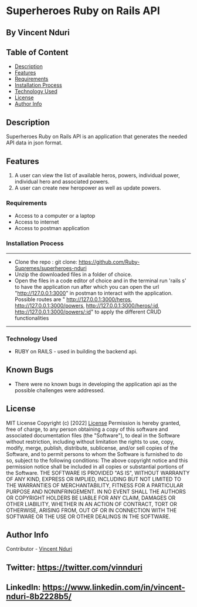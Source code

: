 # Superheroes Ruby on Rails API
## By  Vincent Nduri 


 ## Table of Content
 - [Description](#description)
 - [Features](#features)
 - [Requirements](#requirements)
 - [Installation Process](#installation-Process)
 - [Technology  Used](#technology-Used)
 - [License](#license)
 - [Author Info](#Author-Info)


## Description
<p>Superheroes Ruby on Rails API is an application that generates the needed API data in json format.</p>
 
## Features
1. A user can view the list of available heros, powers, individual power, individual hero and associated powers.
2. A user can create new heropower as well as update powers.

 ###  Requirements
 * Access to  a computer or a laptop
 * Access to internet
 * Access to postman application

 ### Installation Process
 ****
* Clone the repo : git clone: https://github.com/Ruby-Supremes/superheroes-nduri
* Unzip the downloaded files in a folder of choice.
* Open the files in a code editor of choice and in the terminal run 'rails s' to have the application run after which you can open the url "http://127.0.0.1:3000" in postman to interact with the application. Possible routes are " http://127.0.0.1:3000/heros, http://127.0.0.1:3000/powers, http://127.0.0.1:3000/heros/:id, http://127.0.0.1:3000/powers/:id" to apply the different CRUD functionalities
 ****
### Technology  Used

* RUBY on RAILS - used in building the backend api.

## Known Bugs
* There were no known bugs in developing the application api as the possible challenges were addressed.

## License
MIT License
Copyright (c) [2022] [License](LICENSE.txt)
Permission is hereby granted, free of charge, to any person obtaining a copy
of this software and associated documentation files (the "Software"), to deal
in the Software without restriction, including without limitation the rights
to use, copy, modify, merge, publish, distribute, sublicense, and/or sell
copies of the Software, and to permit persons to whom the Software is
furnished to do so, subject to the following conditions:
The above copyright notice and this permission notice shall be included in all
copies or substantial portions of the Software.
THE SOFTWARE IS PROVIDED "AS IS", WITHOUT WARRANTY OF ANY KIND, EXPRESS OR
IMPLIED, INCLUDING BUT NOT LIMITED TO THE WARRANTIES OF MERCHANTABILITY,
FITNESS FOR A PARTICULAR PURPOSE AND NONINFRINGEMENT. IN NO EVENT SHALL THE
AUTHORS OR COPYRIGHT HOLDERS BE LIABLE FOR ANY CLAIM, DAMAGES OR OTHER
LIABILITY, WHETHER IN AN ACTION OF CONTRACT, TORT OR OTHERWISE, ARISING FROM,
OUT OF OR IN CONNECTION WITH THE SOFTWARE OR THE USE OR OTHER DEALINGS IN THE
SOFTWARE.

## Author Info
Contributor -
[Vincent Nduri](https://github.com/ndurivin)
## Twitter: https://twitter.com/vinnduri
## LinkedIn: https://www.linkedin.com/in/vincent-nduri-8b2228b5/